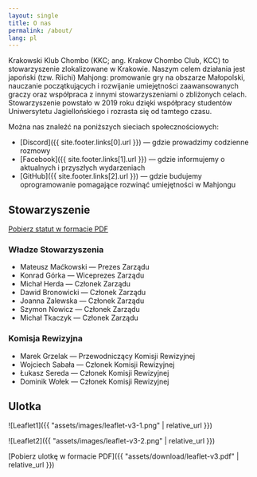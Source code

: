 ```yaml
---
layout: single
title: O nas
permalink: /about/
lang: pl
---
```


Krakowski Klub Chombo (KKC; ang. Krakow Chombo Club, KCC) to stowarzyszenie zlokalizowane w Krakowie. Naszym celem działania jest japoński (tzw. Riichi) Mahjong: promowanie gry na obszarze Małopolski, nauczanie początkujących i rozwijanie umiejętności zaawansowanych graczy oraz współpraca z innymi stowarzyszeniami o zbliżonych celach. Stowarzyszenie powstało w 2019 roku dzięki współpracy studentów Uniwersytetu Jagiellońskiego i rozrasta się od tamtego czasu.

Można nas znaleźć na poniższych sieciach społecznościowych:
* [Discord]({{ site.footer.links[0].url }}) — gdzie prowadzimy codzienne rozmowy
* [Facebook]({{ site.footer.links[1].url }}) — gdzie informujemy o aktualnych i przyszłych wydarzeniach
* [GitHub]({{ site.footer.links[2].url }}) — gdzie budujemy oprogramowanie pomagające rozwinąć umiejętności w Mahjongu

## Stowarzyszenie

[Pobierz statut w formacie PDF](https://github.com/riichi/statute-pl/releases/download/2021-06-17-1ee2a19/statut.pdf)

### Władze Stowarzyszenia

* Mateusz Maćkowski — Prezes Zarządu
* Konrad Górka — Wiceprezes Zarządu
* Michał Herda — Członek Zarządu
* Dawid Bronowicki — Członek Zarządu
* Joanna Zalewska — Członek Zarządu
* Szymon Nowicz — Członek Zarządu
* Michał Tkaczyk — Członek Zarządu

### Komisja Rewizyjna

* Marek Grzelak — Przewodniczący Komisji Rewizyjnej
* Wojciech Sabała — Członek Komisji Rewizyjnej
* Łukasz Sereda — Członek Komisji Rewizyjnej
* Dominik Wołek — Członek Komisji Rewizyjnej

## Ulotka

![Leaflet1]({{ "assets/images/leaflet-v3-1.png" | relative_url }})

![Leaflet2]({{ "assets/images/leaflet-v3-2.png" | relative_url }})

[Pobierz ulotkę w formacie PDF]({{ "assets/download/leaflet-v3.pdf" | relative_url }})
